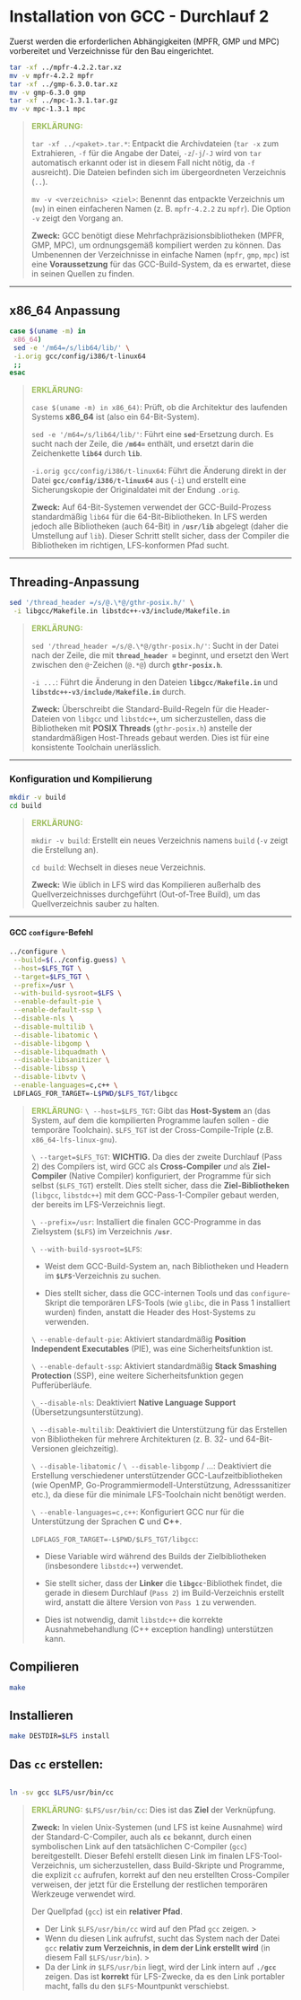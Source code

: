 # Installation von GCC - Durchlauf 2

Zuerst werden die erforderlichen Abhängigkeiten (MPFR, GMP und MPC) vorbereitet und Verzeichnisse für den Bau eingerichtet.


```bash
tar -xf ../mpfr-4.2.2.tar.xz
mv -v mpfr-4.2.2 mpfr
tar -xf ../gmp-6.3.0.tar.xz
mv -v gmp-6.3.0 gmp
tar -xf ../mpc-1.3.1.tar.gz
mv -v mpc-1.3.1 mpc
```
> **<font color="#9bbb59">ERKLÄRUNG:</font>**
> 
> `tar -xf ../<paket>.tar.*`: Entpackt die Archivdateien (`tar -x` zum Extrahieren, `-f` für die Angabe der Datei, `-z`/`-j`/`-J` wird von `tar` automatisch erkannt oder ist in diesem Fall nicht nötig, da `-f` ausreicht). Die Dateien befinden sich im übergeordneten Verzeichnis (`..`).
> 
> `mv -v <verzeichnis> <ziel>`: Benennt das entpackte Verzeichnis um (`mv`) in einen einfacheren Namen (z. B. `mpfr-4.2.2` zu `mpfr`). Die Option `-v` zeigt den Vorgang an.
> 
> **Zweck:** GCC benötigt diese Mehrfachpräzisionsbibliotheken (MPFR, GMP, MPC), um ordnungsgemäß kompiliert werden zu können. Das Umbenennen der Verzeichnisse in einfache Namen (`mpfr`, `gmp`, `mpc`) ist eine **Voraussetzung** für das GCC-Build-System, da es erwartet, diese in seinen Quellen zu finden.

---

## x86_64 Anpassung


```Bash
case $(uname -m) in
 x86_64)
 sed -e '/m64=/s/lib64/lib/' \
 -i.orig gcc/config/i386/t-linux64
 ;;
esac
```
> **<font color="#9bbb59">ERKLÄRUNG:</font>**
> 
> `case $(uname -m) in x86_64)`: Prüft, ob die Architektur des laufenden Systems **x86_64** ist (also ein 64-Bit-System).
> 
> `sed -e '/m64=/s/lib64/lib/'`: Führt eine **`sed`**-Ersetzung durch. Es sucht nach der Zeile, die **`/m64=`** enthält, und ersetzt darin die Zeichenkette **`lib64`** durch **`lib`**.
> 
> `-i.orig gcc/config/i386/t-linux64`: Führt die Änderung direkt in der Datei **`gcc/config/i386/t-linux64`** aus (`-i`) und erstellt eine Sicherungskopie der Originaldatei mit der Endung `.orig`.
> 
> **Zweck:** Auf 64-Bit-Systemen verwendet der GCC-Build-Prozess standardmäßig `lib64` für die 64-Bit-Bibliotheken. In LFS werden jedoch alle Bibliotheken (auch 64-Bit) in **`/usr/lib`** abgelegt (daher die Umstellung auf `lib`). Dieser Schritt stellt sicher, dass der Compiler die Bibliotheken im richtigen, LFS-konformen Pfad sucht.

---

## Threading-Anpassung



```Bash
sed '/thread_header =/s/@.\*@/gthr-posix.h/' \
 -i libgcc/Makefile.in libstdc++-v3/include/Makefile.in
```
> **<font color="#9bbb59">ERKLÄRUNG:</font>**
> 
> `sed '/thread_header =/s/@.\*@/gthr-posix.h/'`: Sucht in der Datei nach der Zeile, die mit **`thread_header =`** beginnt, und ersetzt den Wert zwischen den `@`-Zeichen (`@.*@`) durch **`gthr-posix.h`**.
> 
> `-i ...`: Führt die Änderung in den Dateien **`libgcc/Makefile.in`** und **`libstdc++-v3/include/Makefile.in`** durch.
> 
> **Zweck:** Überschreibt die Standard-Build-Regeln für die Header-Dateien von `libgcc` und `libstdc++`, um sicherzustellen, dass die Bibliotheken mit **POSIX Threads** (`gthr-posix.h`) anstelle der standardmäßigen Host-Threads gebaut werden. Dies ist für eine konsistente Toolchain unerlässlich.

---

### Konfiguration und Kompilierung



```Bash
mkdir -v build
cd build
```

> **<font color="#9bbb59">ERKLÄRUNG:</font>**
> 
> `mkdir -v build`: Erstellt ein neues Verzeichnis namens `build` (`-v` zeigt die Erstellung an).
> 
> `cd build`: Wechselt in dieses neue Verzeichnis.
> 
> **Zweck:** Wie üblich in LFS wird das Kompilieren außerhalb des Quellverzeichnisses durchgeführt (Out-of-Tree Build), um das Quellverzeichnis sauber zu halten.

---

#### GCC `configure`-Befehl



```Bash
../configure \
 --build=$(../config.guess) \
 --host=$LFS_TGT \
 --target=$LFS_TGT \
 --prefix=/usr \
 --with-build-sysroot=$LFS \
 --enable-default-pie \
 --enable-default-ssp \
 --disable-nls \
 --disable-multilib \
 --disable-libatomic \
 --disable-libgomp \
 --disable-libquadmath \
 --disable-libsanitizer \
 --disable-libssp \
 --disable-libvtv \
 --enable-languages=c,c++ \
 LDFLAGS_FOR_TARGET=-L$PWD/$LFS_TGT/libgcc
```
> **<font color="#9bbb59">ERKLÄRUNG:</font>**
> `\ --host=$LFS_TGT`: Gibt das **Host-System** an (das System, auf dem die kompilierten Programme laufen sollen - die temporäre Toolchain). `$LFS_TGT` ist der Cross-Compile-Triple (z.B. `x86_64-lfs-linux-gnu`).
> 
> `\ --target=$LFS_TGT`: **WICHTIG.** Da dies der zweite Durchlauf (Pass 2) des Compilers ist, wird GCC als **Cross-Compiler** _und_ als **Ziel-Compiler** (Native Compiler) konfiguriert, der Programme für sich selbst (`$LFS_TGT`) erstellt. Dies stellt sicher, dass die **Ziel-Bibliotheken** (`libgcc`, `libstdc++`) mit dem GCC-Pass-1-Compiler gebaut werden, der bereits im LFS-Verzeichnis liegt.
> 
> `\ --prefix=/usr`: Installiert die finalen GCC-Programme in das Zielsystem (`$LFS`) im Verzeichnis **`/usr`**.
> 
> `\ --with-build-sysroot=$LFS`:
> 
> - Weist dem GCC-Build-System an, nach Bibliotheken und Headern im **`$LFS`**-Verzeichnis zu suchen.
>     
> - Dies stellt sicher, dass die GCC-internen Tools und das `configure`-Skript die temporären LFS-Tools (wie `glibc`, die in Pass 1 installiert wurden) finden, anstatt die Header des Host-Systems zu verwenden.
>     
> `\ --enable-default-pie`: Aktiviert standardmäßig **Position Independent Executables** (PIE), was eine Sicherheitsfunktion ist.
> 
> `\ --enable-default-ssp`: Aktiviert standardmäßig **Stack Smashing Protection** (SSP), eine weitere Sicherheitsfunktion gegen Pufferüberläufe.
> 
> `\ --disable-nls`: Deaktiviert **Native Language Support** (Übersetzungsunterstützung).
> 
> `\ --disable-multilib`: Deaktiviert die Unterstützung für das Erstellen von Bibliotheken für mehrere Architekturen (z. B. 32- und 64-Bit-Versionen gleichzeitig).
> 
> `\ --disable-libatomic` / `\ --disable-libgomp` / ...: Deaktiviert die Erstellung verschiedener unterstützender GCC-Laufzeitbibliotheken (wie OpenMP, Go-Programmiermodell-Unterstützung, Adresssanitizer etc.), da diese für die minimale LFS-Toolchain nicht benötigt werden.
> 
> `\ --enable-languages=c,c++`: Konfiguriert GCC nur für die Unterstützung der Sprachen **C** und **C++**.
> 
> `LDFLAGS_FOR_TARGET=-L$PWD/$LFS_TGT/libgcc`:
> 
> - Diese Variable wird während des Builds der Zielbibliotheken (insbesondere `libstdc++`) verwendet.
>     
> - Sie stellt sicher, dass der **Linker** die **`libgcc`**-Bibliothek findet, die gerade in diesem Durchlauf (`Pass 2`) im Build-Verzeichnis erstellt wird, anstatt die ältere Version von `Pass 1` zu verwenden.
>     
> - Dies ist notwendig, damit `libstdc++` die korrekte Ausnahmebehandlung (C++ exception handling) unterstützen kann.

## Compilieren

```bash
make
```

## Installieren

```bash
make DESTDIR=$LFS install
```

## Das `cc` erstellen:

```bash

ln -sv gcc $LFS/usr/bin/cc

```
> **<font color="#9bbb59">ERKLÄRUNG:</font>**
> `$LFS/usr/bin/cc`: Dies ist das **Ziel** der Verknüpfung.
> 
> **Zweck:** In vielen Unix-Systemen (und LFS ist keine Ausnahme) wird der Standard-C-Compiler, auch als **`cc`** bekannt, durch einen symbolischen Link auf den tatsächlichen C-Compiler (`gcc`) bereitgestellt. Dieser Befehl erstellt diesen Link im finalen LFS-Tool-Verzeichnis, um sicherzustellen, dass Build-Skripte und Programme, die explizit `cc` aufrufen, korrekt auf den neu erstellten Cross-Compiler verweisen, der jetzt für die Erstellung der restlichen temporären Werkzeuge verwendet wird.
>
> Der Quellpfad (`gcc`) ist ein **relativer Pfad**.
>- Der Link `$LFS/usr/bin/cc` wird auf den Pfad `gcc` zeigen.
    >
>- Wenn du diesen Link aufrufst, sucht das System nach der Datei `gcc` **relativ zum Verzeichnis, in dem der Link erstellt wird** (in diesem Fall `$LFS/usr/bin`).
    >
>- Da der Link _in_ `$LFS/usr/bin` liegt, wird der Link intern auf **`./gcc`** zeigen. Das ist **korrekt** für LFS-Zwecke, da es den Link portabler macht, falls du den `$LFS`-Mountpunkt verschiebst.



